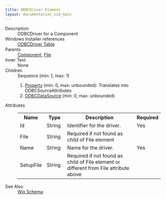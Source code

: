 ```yaml
---
title: ODBCDriver Element
layout: documentation_xsd_main
---
```

<dl>
  <dt>Description</dt>
  <dd>                 ODBCDriver for a Component             </dd>
  <dt>Windows Installer references</dt>
  <dd>
    <a href="http://msdn.microsoft.com/library/aa370547.aspx" target="_blank">ODBCDriver Table</a>
  </dd>
  <dt>Parents</dt>
  <dd>
    <a href="../wix/component">Component</a>, <a href="../wix/file">File</a></dd>
  <dt>Inner Text</dt>
  <dd>None</dd>
  <dt>Children</dt>
  <dd>Sequence (min: 1, max: 1)<ol><li><a href="../wix/property">Property</a> (min: 0, max: unbounded): Translates into ODBCSourceAttributes</li><li><a href="../wix/odbcdatasource">ODBCDataSource</a> (min: 0, max: unbounded)</li></ol></dd>
  <dt>Attributes</dt>
  <dd>
    <table cellspacing="0" cellpadding="0" class="schema">
      <tr>
        <th width="15%">Name</th>
        <th width="15%">Type</th>
        <th width="65%">Description</th>
        <th width="15%">Required</th>
      </tr>
      <tr>
        <td>Id</td>
        <td>String</td>
        <td>Identifier for the driver.</td>
        <td>Yes</td>
      </tr>
      <tr>
        <td>File</td>
        <td>String</td>
        <td>Required if not found as child of File element</td>
        <td>&nbsp;</td>
      </tr>
      <tr>
        <td>Name</td>
        <td>String</td>
        <td>Name for the driver.</td>
        <td>Yes</td>
      </tr>
      <tr>
        <td>SetupFile</td>
        <td>String</td>
        <td>Required if not found as child of File element or different from File attribute above</td>
        <td>&nbsp;</td>
      </tr>
    </table>
  </dd>
  <dt>See Also</dt>
  <dd>
    <a href="../wix">Wix Schema</a>
  </dd>
</dl>
